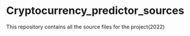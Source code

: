 # Cryptocurrency_predictor_sources

This repository contains all the source files for the project(2022)
